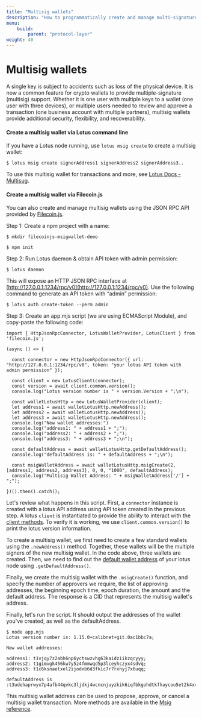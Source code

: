```yaml
---
title: "Multisig wallets"
description: "How to programmatically create and manage multi-signature (multisig) wallets on Filecoin"
menu:
    build:
        parent: "protocol-layer"
weight: 40
---
```


# Multisig wallets

A single key is subject to accidents such as loss of the physical device. It is now a common feature for crypto wallets to provide multiple-signature (multisig) support. Whether it is one user with multiple keys to a wallet (one user with three devices), or multiple users needed to review and approve a transaction (one business account with multiple partners), multisig wallets provide additional security, flexibility, and recoverability.

#### Create a multisig wallet via Lotus command line

If you have a Lotus node running, use `lotus msig create` to create a multisig wallet:

```
$ lotus msig create signerAddress1 signerAddress2 signerAddress3..
```

To use this multisig wallet for transactions and more, see [Lotus Docs - Multisug](https://lotus.filecoin.io/lotus/manage/multisig/). 

#### Create a multisig wallet via Filecoin.js

You can also create and manage multisig wallets using the JSON RPC API provided by [Filecoin.js](https://filecoin-shipyard.github.io/filecoin.js/). 

Step 1: Create a npm project with a name:

```
$ mkdir filecoinjs-msigwallet-demo
```

```
$ npm init
```

Step 2: Run Lotus daemon & obtain API token with admin permission: 

```
$ lotus daemon
```

This will expose an HTTP JSON RPC interface at [http://127.0.0.1:1234/rpc/v0](http://127.0.0.1:1234/rpc/v0). Use the following command to generate an API token with “admin” permission: 

```
$ lotus auth create-token --perm admin
```

Step 3: Create an app.mjs script (we are using ECMAScript Module), and copy-paste the following code: 

```
import { HttpJsonRpcConnector, LotusWalletProvider, LotusClient } from 'filecoin.js';

(async () => {

  const connector = new HttpJsonRpcConnector({ url: "http://127.0.0.1:1234/rpc/v0", token: "your lotus API token with admin permission" });

  const client = new LotusClient(connector);
  const version = await client.common.version();
  console.log("Lotus version number is " + version.Version + ";\n");

  const walletLotusHttp = new LotusWalletProvider(client);
  let address1 = await walletLotusHttp.newAddress();
  let address2 = await walletLotusHttp.newAddress();
  let address3 = await walletLotusHttp.newAddress();
  console.log("New wallet addresses:")
  console.log("address1: " + address1 + ";");
  console.log("address2: " + address2 + ";");
  console.log("address3: " + address3 + ";\n");

  const defaultAddress = await walletLotusHttp.getDefaultAddress();
  console.log("defaultAddress is: " + defaultAddress + ";\n");

  const msigWalletAddress = await walletLotusHttp.msigCreate(2, [address1, address2, address3], 0, 0, "1000", defaultAddress);
  console.log("Multisig Wallet Address: " + msigWalletAddress['/'] + ";");

})().then().catch();
```

Let's review what happens in this script. First, a `connector` instance is created with a lotus API address using API token created in the previous step. A lotus `client` is instantiated to provide the ability to interact with the [client methods](https://lotus.filecoin.io/reference/lotus/client/). To verify it is working, we use `client.common.version()` to print the lotus version information. 

To create a multisig wallet, we first need to create a few standard wallets using the `.newAddress()` method. Together, these wallets will be the multiple signers of the new multisig wallet. In the code above, three wallets are created. Then, we need to find out the [default wallet address](https://lotus.filecoin.io/lotus/manage/manage-fil/#listing-addresses) of your lotus node using `.getDefaultAddress()`.

Finally, we create the multisig wallet with the `.msigCreate()` function, and specify the number of approvers we require, the list of approving addresses, the beginning epoch time, epoch duration, the amount and the default address. The response is a CID that represents the multisig wallet's address. 

Finally, let's run the script. It should output the addresses of the wallet you've created, as well as the defaultAddress.

```
$ node app.mjs
Lotus version number is: 1.15.0+calibnet+git.0ac1bbc7a;

New wallet addresses: 

address1: t1vjqy7z2abh6np6yctswzvhg63kaidziikzqcyyy;
address2: t1gimvgk456kw7y5z4fmmwqd5p3lceyhczyx4sdvq;
address3: t1c6ksnaetxel2ijodxb6d3fkic7r7rxhyj7x6uqq;

defaultAddress is :t3udehaprwyx7p4afb44qvkc3ljdkj4wcncnjuyzkik6iqfbkgohdtkfhaycou5et2k4xvtqpxqfizw3mqmu3q;
```

This multisig wallet address can be used to propose, approve, or cancel a multisig wallet transaction. More methods are available in the [Msig reference](https://lotus.filecoin.io/reference/lotus/msig/).
